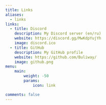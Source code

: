 ```yaml
---
title: Links
aliases:
  - links
links:
  - title: Discord
    description: My Discord server (en/ru)
    website: https://discord.gg/MwKdpYujYh
    image: discord.ico
  - title: GitHub
    description: My GitHub profile
    website: https://github.com/Buliway/
    image: github.png
menu:
    main: 
        weight: -50
        params:
            icon: link

comments: false
---
```


